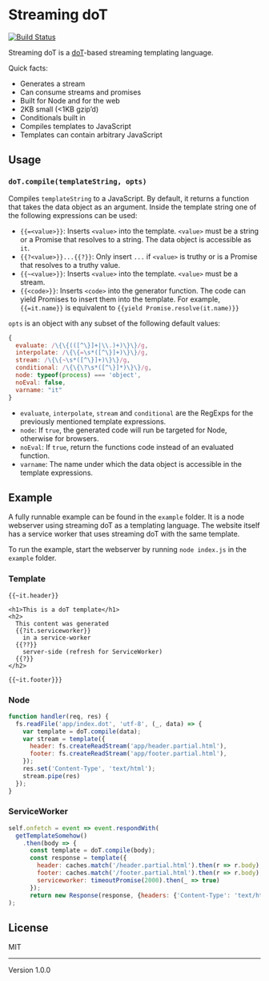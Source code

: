 # Streaming doT 
[![Build Status](https://travis-ci.org/surma/streaming-dot.svg?branch=master)](https://travis-ci.org/surma/streaming-dot)

Streaming doT is a [doT]-based streaming templating language. 

Quick facts:

* Generates a stream
* Can consume streams and promises
* Built for Node and for the web
* 2KB small (<1KB gzip’d)
* Conditionals built in
* Compiles templates to JavaScript
* Templates can contain arbitrary JavaScript

## Usage

### `doT.compile(templateString, opts)`
Compiles `templateString` to a JavaScript. By default, it returns a function that takes the data object as an argument. Inside the template string one of the following expressions can be used:

* `{{=<value>}}`: Inserts `<value>` into the template. `<value>` must be a string or a Promise that resolves to a string. The data object is accessible as `it`.
* `{{?<value>}}...{{?}}`: Only insert `...` if `<value>` is truthy or is a Promise that resolves to a truthy value.
* `{{~<value>}}`: Inserts `<value>` into the template. `<value>` must be a stream.
* `{{<code>}}`: Inserts `<code>` into the generator function. The code can yield Promises to insert them into the template. For example, `{{=it.name}}` is equivalent to `{{yield Promise.resolve(it.name)}}`

`opts` is an object with any subset of the following default values:

```js
{
  evaluate: /\{\{(([^\}]+|\\.)+)\}\}/g,
  interpolate: /\{\{=\s*([^\}]+)\}\}/g,
  stream: /\{\{~\s*([^\}]+)\}\}/g,
  conditional: /\{\{\?\s*([^\}]*)\}\}/g,
  node: typeof(process) === 'object',
  noEval: false,
  varname: "it"
}
```

* `evaluate`, `interpolate`, `stream` and `conditional` are the RegExps for the previously mentioned template expressions.
* `node`: If `true`, the generated code will run be targeted for Node, otherwise for browsers.
* `noEval`: If `true`, return the functions code instead of an evaluated function. 
* `varname`: The name under which the data object is accessible in the template expressions. 

## Example

A fully runnable example can be found in the `example` folder. It is a node webserver using streaming doT as a templating language. The website itself has a service worker that uses streaming doT with the same template.

To run the example, start the webserver by running `node index.js` in the `example` folder.

### Template

```
{{~it.header}}

<h1>This is a doT template</h1>
<h2>
  This content was generated 
  {{?it.serviceworker}}
    in a service-worker
  {{??}}
    server-side (refresh for ServiceWorker)
  {{?}}
</h2>

{{~it.footer}}}
```

### Node

```js
function handler(req, res) {
  fs.readFile('app/index.dot', 'utf-8', (_, data) => {
    var template = doT.compile(data);
    var stream = template({
      header: fs.createReadStream('app/header.partial.html'),
      footer: fs.createReadStream('app/footer.partial.html'),
    });
    res.set('Content-Type', 'text/html');
    stream.pipe(res)
  });
}
```

### ServiceWorker

```js
self.onfetch = event => event.respondWith(
  getTemplateSomehow()
    .then(body => {
      const template = doT.compile(body);
      const response = template({
        header: caches.match('/header.partial.html').then(r => r.body),
        footer: caches.match('/footer.partial.html').then(r => r.body),
        serviceworker: timeoutPromise(2000).then(_ => true)
      });
      return new Response(response, {headers: {'Content-Type': 'text/html'}});
);
```

## License
MIT

---
Version 1.0.0

[doT]: https://github.com/olado/doT
